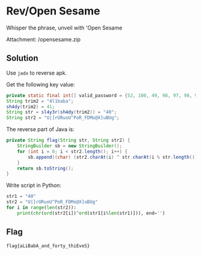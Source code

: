 # Rev/Open Sesame

Whisper the phrase, unveil with 'Open Sesame

Attachment: /opensesame.zip

## Solution

Use `jadx` to reverse apk.

Get the following key value:

```java
private static final int[] valid_password = {52, 108, 49, 98, 97, 98, 97};
String trim2 = "4l1baba";
sh4dy(trim2) = 41;
String str = sl4y3r(sh4dy(trim2)) = "40";
String str2 = "U|]rURuoU^PoR_FDMo@X]uBUg";
```

The reverse part of Java is:

```java
private String flag(String str, String str2) {
    StringBuilder sb = new StringBuilder();
    for (int i = 0; i < str2.length(); i++) {
        sb.append((char) (str2.charAt(i) ^ str.charAt(i % str.length())));
    }
    return sb.toString();
}
```

Write script in Python:

```python
str1 = "40"
str2 = "U|]rURuoU^PoR_FDMo@X]uBUg"
for i in range(len(str2)):
    print(chr(ord(str2[i])^ord(str1[i%len(str1)])), end='')
```

## Flag

```plaintext
flag{aLiBabA_and_forty_thiEveS}
```


